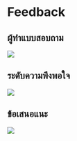 # Feedback

## ผู้ทำแบบสอบถาม

<img src="https://cdn.discordapp.com/attachments/883566246535266330/918749136893935616/8224.jpg">

## ระดับความพึงพอใจ

<img src="https://cdn.discordapp.com/attachments/883566246535266330/918749136524828682/8225.jpg">

## ข้อเสนอแนะ

<img src="https://cdn.discordapp.com/attachments/883566246535266330/918749136109596682/8226.jpg">
